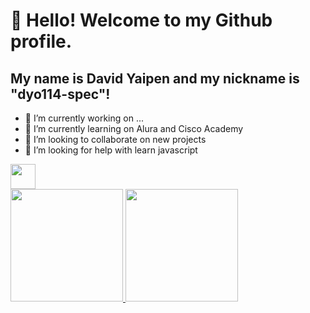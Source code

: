 # 👋 Hello! Welcome to my Github profile.
## My name is David Yaipen and my nickname is "dyo114-spec"!

- 🔭 I’m currently working on ...
- 🌱 I’m currently learning on Alura and Cisco Academy
- 👯 I’m looking to collaborate on new projects
- 🤔 I’m looking for help with learn javascript
<img loading="lazy" src="https://cdn.jsdelivr.net/gh/devicons/devicon/icons/git/git-original.svg" width="40" height="40"/>

<div>
<a href="https://github.com/dyo114-spec">
<img loading="lazy" height="180em" src="https://github-readme-stats.vercel.app/api/top-langs/?dyo114-spec&layout=compact&langs_count=7&theme=dracula"/>
<img loading="lazy" height="180em" src="https://github-readme-stats.vercel.app/api?dyo114-spec-aqui&show_icons=true&theme=dracula&include_all_commits=true&count_private=true"/>
</div>
